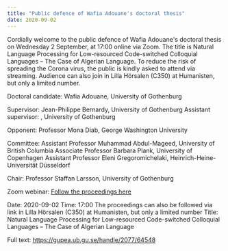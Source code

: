 ```yaml
---
title: "Public defence of Wafia Adouane's doctoral thesis"
date: 2020-09-02
---
```

Cordially welcome to the public defence of Wafia Adouane's doctoral thesis on Wednesday 2 September, at 17:00 online via Zoom. The title is Natural Language Processing for Low-resourced Code-switched Colloquial Languages – The Case of Algerian Language. To reduce the risk of spreading the Corona virus, the public is kindly asked to attend via streaming.
Audience can also join in Lilla Hörsalen (C350) at Humanisten, but only a limited number.

Doctoral candidate: Wafia Adouane, University of Gothenburg

Supervisor: Jean-Philippe Bernardy, University of Gothenburg
Assistant supervisor: , University of Gothenburg

Opponent: Professor Mona Diab, George Washington University

Committee:
Assistant Professor Muhammad Abdul-Mageed, University of British Columbia
Associate Professor Barbara Plank, University of Copenhagen
Assistant Professor Eleni Gregoromichelaki, Heinrich-Heine-Universität Düsseldorf

Chair: Professor Staffan Larsson, University of Gothenburg

Zoom webinar: [Follow the proceedings here](https://gu-se.zoom.us/j/64726382903?pwd=Vk9GTFd6VENiZXhFcTFJUkpBTzVwdz09)

Date: 2020-09-02
Time: 17:00
The proceedings can also be followed via link in Lilla Hörsalen (C350) at Humanisten, but only a limited number
Title: Natural Language Processing for Low-resourced Code-switched Colloquial Languages – The Case of Algerian Language

Full text: https://gupea.ub.gu.se/handle/2077/64548
